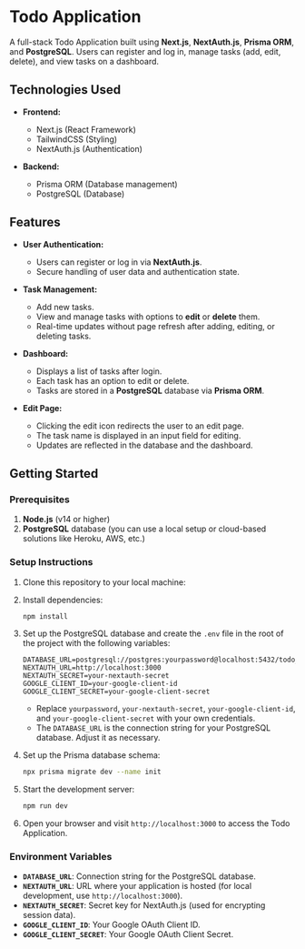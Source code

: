 
# Todo Application

A full-stack Todo Application built using **Next.js**, **NextAuth.js**, **Prisma ORM**, and **PostgreSQL**. Users can register and log in, manage tasks (add, edit, delete), and view tasks on a dashboard.
## Technologies Used

- **Frontend:**
  - Next.js (React Framework)
  - TailwindCSS (Styling)
  - NextAuth.js (Authentication)
  
- **Backend:**
  - Prisma ORM (Database management)
  - PostgreSQL (Database)

## Features

- **User Authentication:**
  - Users can register or log in via **NextAuth.js**.
  - Secure handling of user data and authentication state.

- **Task Management:**
  - Add new tasks.
  - View and manage tasks with options to **edit** or **delete** them.
  - Real-time updates without page refresh after adding, editing, or deleting tasks.

- **Dashboard:**
  - Displays a list of tasks after login.
  - Each task has an option to edit or delete.
  - Tasks are stored in a **PostgreSQL** database via **Prisma ORM**.

- **Edit Page:**
  - Clicking the edit icon redirects the user to an edit page.
  - The task name is displayed in an input field for editing.
  - Updates are reflected in the database and the dashboard.


## Getting Started

### Prerequisites

1. **Node.js** (v14 or higher)  
2. **PostgreSQL** database (you can use a local setup or cloud-based solutions like Heroku, AWS, etc.)

### Setup Instructions

1. Clone this repository to your local machine:

2. Install dependencies:

    ```bash
    npm install
    ```

3. Set up the PostgreSQL database and create the `.env` file in the root of the project with the following variables:

    ```env
    DATABASE_URL=postgresql://postgres:yourpassword@localhost:5432/todo_app
    NEXTAUTH_URL=http://localhost:3000
    NEXTAUTH_SECRET=your-nextauth-secret
    GOOGLE_CLIENT_ID=your-google-client-id
    GOOGLE_CLIENT_SECRET=your-google-client-secret
    ```

    - Replace `yourpassword`, `your-nextauth-secret`, `your-google-client-id`, and `your-google-client-secret` with your own credentials.
    - The `DATABASE_URL` is the connection string for your PostgreSQL database. Adjust it as necessary.

4. Set up the Prisma database schema:

    ```bash
    npx prisma migrate dev --name init
    ```

5. Start the development server:

    ```bash
    npm run dev
    ```

6. Open your browser and visit `http://localhost:3000` to access the Todo Application.

### Environment Variables

- **`DATABASE_URL`**: Connection string for the PostgreSQL database.
- **`NEXTAUTH_URL`**: URL where your application is hosted (for local development, use `http://localhost:3000`).
- **`NEXTAUTH_SECRET`**: Secret key for NextAuth.js (used for encrypting session data).
- **`GOOGLE_CLIENT_ID`**: Your Google OAuth Client ID.
- **`GOOGLE_CLIENT_SECRET`**: Your Google OAuth Client Secret.

